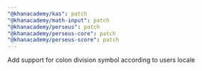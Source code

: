```yaml
---
"@khanacademy/kas": patch
"@khanacademy/math-input": patch
"@khanacademy/perseus": patch
"@khanacademy/perseus-core": patch
"@khanacademy/perseus-score": patch
---
```


Add support for colon division symbol according to users locale
